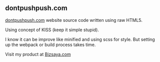 ## dontpushpush.com

[dontpushpush.com](http://dontpushpush.com) website source code written using
raw HTML5.  
 

Using concept of KISS (keep it simple stupid).

I know it can be improve like minified and using scss for style. But setting up the webpack or build process takes time. 


Visit my product at [Bizsaya.com](https://bizsaya.com)